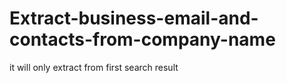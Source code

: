 # Extract-business-email-and-contacts-from-company-name
it will only extract from first search result
